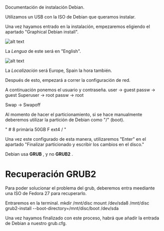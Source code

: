 Documentación de instalación Debian.

Utilizamos un USB con la ISO de Debian que queramos instalar.

Una vez hayamos entrado en la instalación, empezaremos eligiendo el apartado "Graphical Debian install".

  
![alt text](https://cdn-images-1.medium.com/fit/t/1600/480/1*IA5C_LoxN67FRTcaZXelDQ.png)

La *Lengua* de este será en "English".

![alt text](http://go2linux.garron.me/pics/debian-installer/localechooser_languagelist_0.png)

La *Localización* será Europe, Spain la hora también.

Después de esto, empezará a correr la configuración de red.

A continuación ponemos el usuario y contraseña.
user -> guest
passw -> guest
Superuser -> root
passw -> root

Swap -> Swapoff

Al momento de hacer el particionamiento, si se hace manualmente deberemos utilizar la partición de Debian como "/" (boot).

" # 8  primària  50GB  F ext4    / "

Una vez este configurado de esta manera, utilizaremos "Enter"  en el apartado "Finalizar particionado y escribir los cambios en el disco."

Debian usa **GRUB** , y no **GRUB2** .

# Recuperación GRUB2

Para poder solucionar el problema del grub, deberemos entra meediante una ISO de Fedora 27 para recuperarlo.

Entraremos en la terminal.
mkdir /mnt/disc
mount /dev/sda8 /mnt/disc
grub2-install --boot-directory=/mnt/disc/boot /dev/sda

Una vez hayamos finalizado con este proceso, habrá que añadir la entrada de Debian a nuestro grub.cfg.
